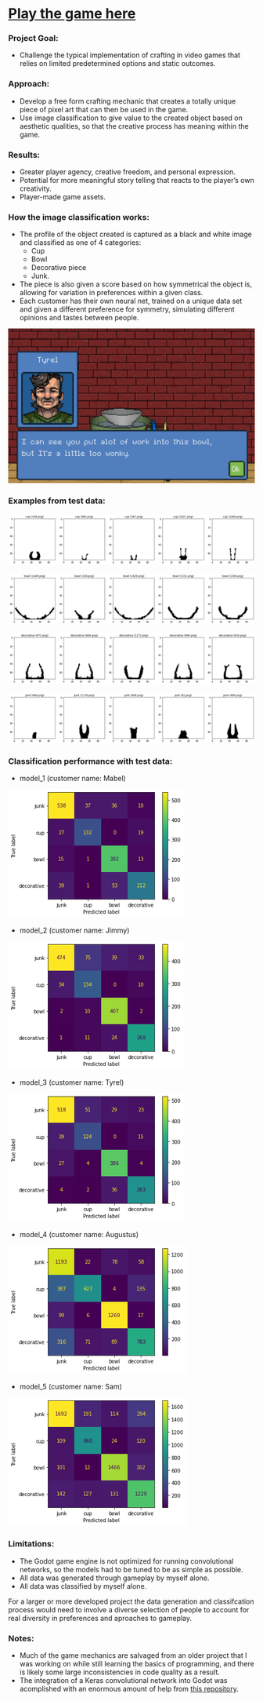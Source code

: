 # [Play the game here](https://owenbrush.itch.io/pixel-pottery)

### Project Goal:

* Challenge the typical implementation of crafting in video games that relies on limited predetermined options and static outcomes.

### Approach:

* Develop a free form crafting mechanic that creates a totally unique piece of pixel art that can then be used in the game.
* Use image classification to give value to the created object based on aesthetic qualities, so that the creative process has meaning within the game.	

### Results:
* Greater player agency, creative freedom, and personal expression.
* Potential for more meaningful story telling that reacts to the player’s own creativity.
* Player-made game assets.

### How the image classification works:
* The profile of the object created is captured as a black and white image and classified as one of 4 categories:
  * Cup
  * Bowl
  * Decorative piece
  * Junk.
* The piece is also given a score based on how symmetrical the object is, allowing for variation in preferences within a given class.
* Each customer has their own neural net, trained on a unique data set and given a different preference for symmetry, simulating different opinions and tastes between people.

![Screenshot](/screenshot.png?raw=true "Optional Title")


### Examples from test data:
![Cup class](/pixel_pottery_modelling/graphs/cup_class.png?raw=true "Optional Title")

![Bowl class](/pixel_pottery_modelling/graphs/bowl_class.png?raw=true "Optional Title")

![Decorative class](/pixel_pottery_modelling/graphs/decorative_class.png?raw=true "Optional Title")

![Junk class](/pixel_pottery_modelling/graphs/junk_class.png?raw=true "Optional Title")

### Classification performance with test data:
* model_1 (customer name: Mabel)

![Model_1](/pixel_pottery_modelling/graphs/model_1.png?raw=true "Optional Title")

* model_2 (customer name: Jimmy)

![Model_1](/pixel_pottery_modelling/graphs/model_2.png?raw=true "Optional Title")

* model_3 (customer name: Tyrel)

![Model_1](/pixel_pottery_modelling/graphs/model_3.png?raw=true "Optional Title")

* model_4 (customer name: Augustus)

![Model_1](/pixel_pottery_modelling/graphs/model_4.png?raw=true "Optional Title")

* model_5 (customer name: Sam)

![Model_1](/pixel_pottery_modelling/graphs/model_5.png?raw=true "Optional Title")

### Limitations:
* The Godot game engine is not optimized for running convolutional networks, so the models had to be tuned to be as simple as possible.
* All data was generated through gameplay by myself alone.
* All data was classified by myself alone.

For a larger or more developed project the data generation and classifcation process would need to involve a diverse selection of people to account for real diversity in preferences and aproaches to gameplay.

### Notes:
* Much of the game mechanics are salvaged from an older project that I was working on while still learning the basics of programming, and there is likely some large inconsistencies in code quality as a result.
* The integration of a Keras convolutional network into Godot was acomplished with an enormous amount of help from [this repository](https://github.com/postcode-x/godot-keras).
